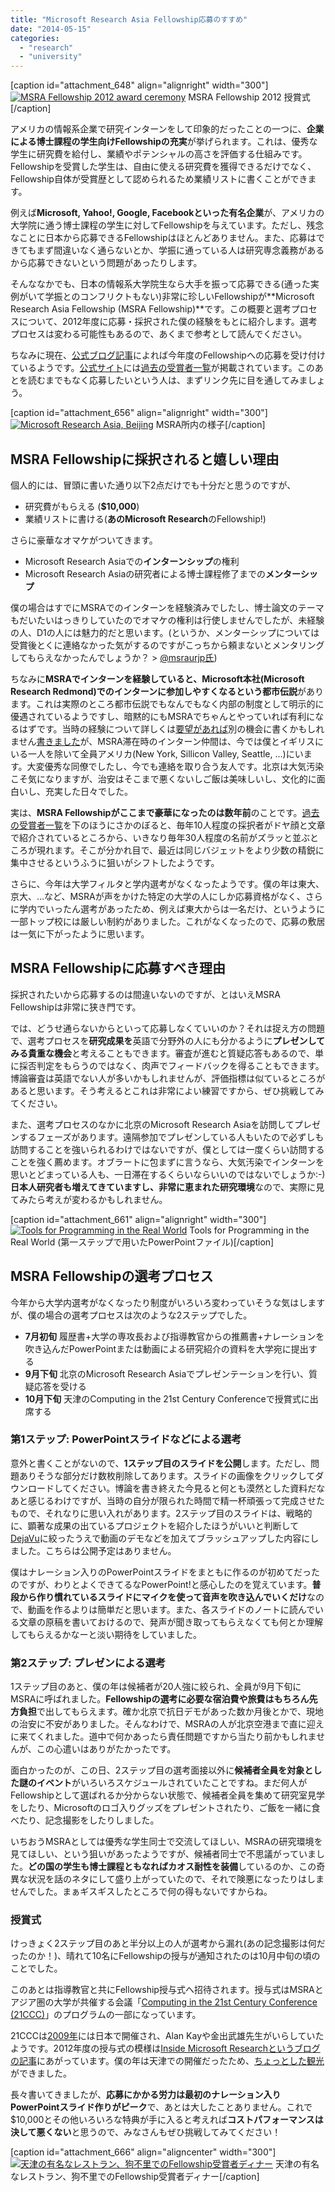 ```yaml
---
title: "Microsoft Research Asia Fellowship応募のすすめ"
date: "2014-05-15"
categories: 
  - "research"
  - "university"
---
```


\[caption id="attachment\_648" align="alignright" width="300"\][![MSRA Fellowship 2012 award ceremony](images/msra-fellowship-2012-300x136.jpg)](http://junkato.jp/ja/blog/wp-content/uploads/2014/05/msra-fellowship-2012.jpg) MSRA Fellowship 2012 授賞式\[/caption\]

アメリカの情報系企業で研究インターンをして印象的だったことの一つに、**企業による博士課程の学生向けFellowshipの充実**が挙げられます。これは、優秀な学生に研究費を給付し、業績やポテンシャルの高さを評価する仕組みです。Fellowshipを受賞した学生は、自由に使える研究費を獲得できるだけでなく、Fellowship自体が受賞歴として認められるため業績リストに書くことができます。

例えば**Microsoft, Yahoo!, Google, Facebookといった有名企業**が、アメリカの大学院に通う博士課程の学生に対してFellowshipを与えています。ただし、残念なことに日本から応募できるFellowshipはほとんどありません。また、応募はできてもまず間違いなく通らないとか、学振に通っている人は研究専念義務があるから応募できないという問題があったりします。

そんななかでも、日本の情報系大学院生なら大手を振って応募できる(通った実例がいて学振とのコンフリクトもない)非常に珍しいFellowshipが**Microsoft Research Asia Fellowship (MSRA Fellowship)**です。この概要と選考プロセスについて、2012年度に応募・採択された僕の経験をもとに紹介します。選考プロセスは変わる可能性もあるので、あくまで参考として読んでください。

ちなみに現在、[公式ブログ記事](http://msraurjp.wordpress.com/2014/05/02/microsoft-research-asia-fellowship%e3%83%97%e3%83%ad%e3%82%b0%e3%83%a9%e3%83%a0%e3%81%ae%e3%81%94%e6%a1%88%e5%86%85/ "Microsoft Research Asia Fellowshipプログラムのご案内")によれば今年度のFellowshipへの応募を受け付けているようです。[公式サイト](http://research.microsoft.com/en-us/collaboration/global/asia-pacific/talent/fellowship.aspx "Fellowships at Microsoft Research Asia - Microsoft Research")には[過去の受賞者一覧](http://research.microsoft.com/en-us/collaboration/global/asia-pacific/talent/fellows.aspx)が掲載されています。このあとを読むまでもなく応募したいという人は、まずリンク先に目を通してみましょう。

\[caption id="attachment\_656" align="alignright" width="300"\][![Microsoft Research Asia, Beijing](images/DSC00143-300x199.jpg)](http://junkato.jp/ja/blog/wp-content/uploads/2014/05/DSC00143.jpg) MSRA所内の様子\[/caption\]

## MSRA Fellowshipに採択されると嬉しい理由

個人的には、冒頭に書いた通り以下2点だけでも十分だと思うのですが、

- 研究費がもらえる (**$10,000**)
- 業績リストに書ける(**あのMicrosoft Research**のFellowship!)

さらに豪華なオマケがついてきます。

- Microsoft Research Asiaでの**インターンシップ**の権利
- Microsoft Research Asiaの研究者による博士課程修了までの**メンターシップ**

僕の場合はすでにMSRAでのインターンを経験済みでしたし、博士論文のテーマもだいたいはっきりしていたのでオマケの権利は行使しませんでしたが、未経験の人、D1の人には魅力的だと思います。(というか、メンターシップについては受賞後とくに連絡なかった気がするのですがこっちから頼まないとメンタリングしてもらえなかったんでしょうか？ > [@msraurjp氏](https://twitter.com/msraurjp "Noboru Kuno (msraurjp)"))

ちなみに**MSRAでインターンを経験していると、Microsoft本社(Microsoft Research Redmond)でのインターンに参加しやすくなるという都市伝説**があります。これは実際のところ都市伝説でもなんでもなく内部の制度として明示的に優遇されているようですし、暗黙的にもMSRAでちゃんとやっていれば有利になるはずです。当時の経験について詳しくは[要望があれば](http://twitter.com/arcatdmz "Mention飛ばしてください:-)")別の機会に書くかもしれません[書きました](https://junkato.jp/ja/blog/2015/06/29/cs-research-internship-abroad/)が、MSRA滞在時のインターン仲間は、今では僕とイギリスにいる一人を除いて全員アメリカ(New York, Sillicon Valley, Seattle, …)にいます。大変優秀な同僚でしたし、今でも連絡を取り合う友人です。北京は大気汚染こそ気になりますが、治安はそこまで悪くないしご飯は美味しいし、文化的に面白いし、充実した日々でした。

実は、**MSRA Fellowshipがここまで豪華になったのは数年前**のことです。[過去の受賞者一覧](http://research.microsoft.com/en-us/collaboration/global/asia-pacific/talent/fellows.aspx)を下のほうにさかのぼると、毎年10人程度の採択者がドヤ顔と文章で紹介されているところから、いきなり毎年30人程度の名前がズラッと並ぶところが現れます。そこが分かれ目で、最近は同じバジェットをより少数の精鋭に集中させるというふうに狙いがシフトしたようです。

さらに、今年は大学フィルタと学内選考がなくなったようです。僕の年は東大、京大、…など、MSRAが声をかけた特定の大学の人にしか応募資格がなく、さらに学内でいったん選考があったため、例えば東大からは一名だけ、というように一部トップ校には厳しい制約がありました。これがなくなったので、応募の敷居は一気に下がったように思います。

## MSRA Fellowshipに応募すべき理由

採択されたいから応募するのは間違いないのですが、とはいえMSRA Fellowshipは非常に狭き門です。

では、どうせ通らないからといって応募しなくていいのか？それは捉え方の問題で、選考プロセスを**研究成果を**英語で分野外の人にも分かるように**プレゼンしてみる貴重な機会**と考えることもできます。審査が進むと質疑応答もあるので、単に採否判定をもらうのではなく、肉声でフィードバックを得ることもできます。博論審査は英語でない人が多いかもしれませんが、評価指標は似ているところがあると思います。そう考えるとこれは非常によい練習ですから、ぜひ挑戦してみてください。

また、選考プロセスのなかに北京のMicrosoft Research Asiaを訪問してプレゼンするフェーズがあります。遠隔参加でプレゼンしている人もいたので必ずしも訪問することを強いられるわけではないですが、僕としては一度くらい訪問することを強く薦めます。オブラートに包まずに言うなら、大気汚染でインターンを思いとどまっている人も、一日滞在するくらいならいいのではないでしょうか:-) **日本人研究者も増えてきていますし、非常に恵まれた研究環境**なので、実際に見てみたら考えが変わるかもしれません。

\[caption id="attachment\_661" align="alignright" width="300"\][![Tools for Programming in the Real World](images/Tools-for-Programming-in-the-Real-World-300x225.jpg)](http://junkato.jp/ja/blog/wp-content/uploads/2014/05/Tools-for-Programming-in-the-Real-World.pptx) Tools for Programming in the Real World (第一ステップで用いたPowerPointファイル)\[/caption\]

## MSRA Fellowshipの選考プロセス

今年から大学内選考がなくなったり制度がいろいろ変わっていそうな気はしますが、僕の場合の選考プロセスは次のような2ステップでした。

- **7月初旬** 履歴書+大学の専攻長および指導教官からの推薦書+ナレーションを吹き込んだPowerPointまたは動画による研究紹介の資料を大学宛に提出する
- **9月下旬** 北京のMicrosoft Research Asiaでプレゼンテーションを行い、質疑応答を受ける
- **10月下旬** 天津のComputing in the 21st Century Conferenceで授賞式に出席する

### 第1ステップ: PowerPointスライドなどによる選考

意外と書くことがないので、**1ステップ目のスライドを公開**します。ただし、問題ありそうな部分だけ数枚削除してあります。スライドの画像をクリックしてダウンロードしてください。博論を書き終えた今見ると何とも漠然とした資料だなあと感じるわけですが、当時の自分が限られた時間で精一杯頑張って完成させたもので、それなりに思い入れがあります。2ステップ目のスライドは、戦略的に、顕著な成果の出ているプロジェクトを紹介したほうがいいと判断して[DejaVu](http://junkato.jp/ja/dejavu/ "DejaVu | junkato.jp")に絞ったうえで動画のデモなどを加えてブラッシュアップした内容にしました。こちらは公開予定はありません。

僕はナレーション入りのPowerPointスライドをまともに作るのが初めてだったのですが、わりとよくできてるなPowerPoint!と感心したのを覚えています。**普段から作り慣れているスライドにマイクを使って音声を吹き込んでいくだけ**なので、動画を作るよりは簡単だと思います。また、各スライドのノートに読んでいる文章の原稿を書いておけるので、発声が聞き取ってもらえなくても何とか理解してもらえるかなーと淡い期待をしていました。

### 第2ステップ: プレゼンによる選考

1ステップ目のあと、僕の年は候補者が20人強に絞られ、全員が9月下旬にMSRAに呼ばれました。**Fellowshipの選考に必要な宿泊費や旅費はもちろん先方負担**で出してもらえます。確か北京で抗日デモがあった数か月後とかで、現地の治安に不安がありました。そんなわけで、MSRAの人が北京空港まで直に迎えに来てくれました。道中で何かあったら責任問題ですから当たり前かもしれませんが、この心遣いはありがたかったです。

面白かったのが、この日、2ステップ目の選考面接以外に**候補者全員を対象とした謎のイベント**がいろいろスケジュールされていたことですね。まだ何人がFellowshipとして選ばれるか分からない状態で、候補者全員を集めて研究室見学をしたり、Microsoftのロゴ入りグッズをプレゼントされたり、ご飯を一緒に食べたり、記念撮影をしたりしました。

いちおうMSRAとしては優秀な学生同士で交流してほしい、MSRAの研究環境を見てほしい、という狙いがあったようですが、候補者同士で不思議がっていました。**どの国の学生も博士課程ともなればカオス耐性を装備**しているのか、この奇異な状況を話のネタにして盛り上がっていたので、それで険悪になったりはしませんでした。まぁギスギスしたところで何の得もないですからね。

### 授賞式

けっきょく2ステップ目のあと半分以上の人が選考から漏れ(あの記念撮影は何だったのか！)、晴れて10名にFellowshipの授与が通知されたのは10月中旬の頃のことでした。

このあとは指導教官と共にFellowship授与式へ招待されます。授与式はMSRAとアジア圏の大学が共催する会議「[Computing in the 21st Century Conference (21CCC)](http://msra.cn/zh-cn/events/21centurycomputing.aspx "21世纪的计算大会- 微软亚洲研究院")」のプログラムの一部になっています。

21CCCは[2009年](http://research.microsoft.com/en-us/events/21century2009/ "Computing in the 21st Century 2009")には日本で開催され、Alan Kayや金出武雄先生がいらしていたようです。2012年度の授与式の模様は[Inside Microsoft Researchというブログの記事](http://blogs.technet.com/b/inside_microsoft_research/archive/2012/10/26/14-years-of-inspiring-asia-pacific-ph-d-candidates.aspx "14 Years of Inspiring Asia Pacific Ph.D. Candidates")にあがっています。僕の年は天津での開催だったため、[ちょっとした観光](https://picasaweb.google.com/digitalmuseum.lab/201210TianjingChina)ができました。

長々書いてきましたが、**応募にかかる労力は最初のナレーション入りPowerPointスライド作りがピーク**で、あとは大したことありません。これで$10,000とその他いろいろな特典が手に入ると考えれば**コストパフォーマンスは決して悪くない**と思うので、みなさんもぜひ挑戦してみてください！

\[caption id="attachment\_666" align="aligncenter" width="300"\][![天津の有名なレストラン、狗不里でのFellowship受賞者ディナー](images/DSC06767-300x199.jpg)](http://junkato.jp/ja/blog/wp-content/uploads/2014/05/DSC06767.jpg) 天津の有名なレストラン、狗不里でのFellowship受賞者ディナー\[/caption\]
